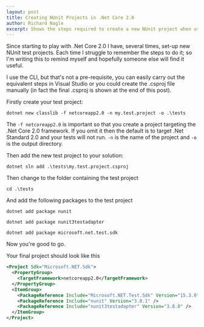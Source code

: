 ```yaml
---
layout: post
title: Creating NUnit Projects in .Net Core 2.0
author: Richard Nagle
excerpt: Shows the steps required to create a new NUnit project when using .Net Core 2.0
---
```


Since starting to play with .Net Core 2.0 I have, several times, set-up new NUnit test projects. Each time I struggle
to remember the steps to do it; so I'm writing this to remind myself and hopefully someone else will find it useful.

I use the CLI, but that's not a pre-requisite, you can easily carry out the equivalent steps in Visual Studio or you
could create the .csproj file manually (in fact the final .csproj is shown at the end of this post).

Firstly create your test project:
```
dotnet new classlib -f netcoreapp2.0 -n my.test.project -o .\tests
```

The `-f netcoreapp2.0` is important so that you create a project targeting the .Net Core 2.0 framework. If you omit it
then the default is to target .Net Standard 2.0 and your tests will not run. `-n` is the name of the project and 
`-o` is the output directory.

Then add the new test project to your solution:
```
dotnet sln add .\tests\my.test.project.csproj
```

Then change to the folder containing the test project
```
cd .\tests
```

And add the following packages to the test project
```
dotnet add package nunit

dotnet add package nunit3testadapter

dotnet add package microsoft.net.test.sdk
```

Now you're good to go.

Your final project should look like this
```xml
<Project Sdk="Microsoft.NET.Sdk">
  <PropertyGroup>
    <TargetFramework>netcoreapp2.0</TargetFramework>
  </PropertyGroup>
  <ItemGroup>
    <PackageReference Include="Microsoft.NET.Test.Sdk" Version="15.3.0" />
    <PackageReference Include="nunit" Version="3.8.1" />
    <PackageReference Include="nunit3testadapter" Version="3.8.0" />
  </ItemGroup>
</Project>
```